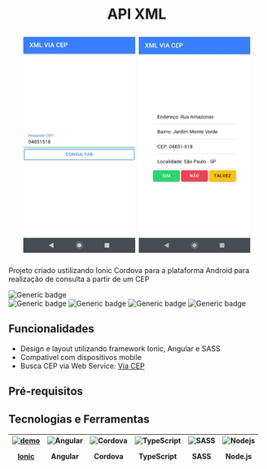 <h1 align="center">
  <p>API XML</p>
  <img src="https://github.com/Guilherme-Maciel/readme_images/blob/master/apiXml/1.jpg" height="425">
  <img src="https://github.com/Guilherme-Maciel/readme_images/blob/master/apiXml/2.jpg" height="425">
</h1>

Projeto criado ustilizando Ionic Cordova para a plataforma Android para realização de consulta a partir de um CEP

![Generic badge](https://img.shields.io/badge/Status-Finalizado-green.svg)<br>
![Generic badge](https://img.shields.io/badge/npm-v7.13.0-blue.svg)
![Generic badge](https://img.shields.io/badge/ionic-v6.16.1-blue.svg)
![Generic badge](https://img.shields.io/badge/cordova-v10.0.0-blue.svg)
![Generic badge](https://img.shields.io/badge/gradle-v6.8.3-blue.svg)

## Funcionalidades

- Design e layout utilizando framework Ionic, Angular e SASS
- Compativel com dispositivos mobile
- Busca CEP via Web Service: [Via CEP](https://viacep.com.br/)

## Pré-requisitos

## Tecnologias e Ferramentas

<div align="center">
  
| <a href="https://ionicframework.com/" target="_blank"><div align="center"><img src="https://ionic-toolkit.netlify.app/images/ionic%20logo.png" alt="demo" height="50px"><p>Ionic</p></div></a> | <div align="center"><img src="https://www.vectoritcgroup.com/wp-content/uploads/2018/07/angular-icon-1.svg" alt="Angular" height="50px"><p>Angular</p></div> | <div align="center"><img src="https://d2kl895r0zn1i5.cloudfront.net/images/476_logo-cordova.svg" alt="Cordova" height="50px"><p>Cordova</p></div> | <div align="center"><img src="https://upload.wikimedia.org/wikipedia/commons/thumb/4/4c/Typescript_logo_2020.svg/2048px-Typescript_logo_2020.svg.png" alt="TypeScript" height="50px"><p>TypeScript</p></div> | <div align="center"><img src="https://cdn.iconscout.com/icon/free/png-256/sass-2752078-2284895.png" alt="SASS" height="50px"><p>SASS</p></div> | <div align="center"><img src="https://www.feedstock.com.br/site/static/img/node.png" alt="Nodejs" height="50px"><p>Node.js</p></div> |
|--------|--------|--------|--------|--------|--------|
  
</div>





